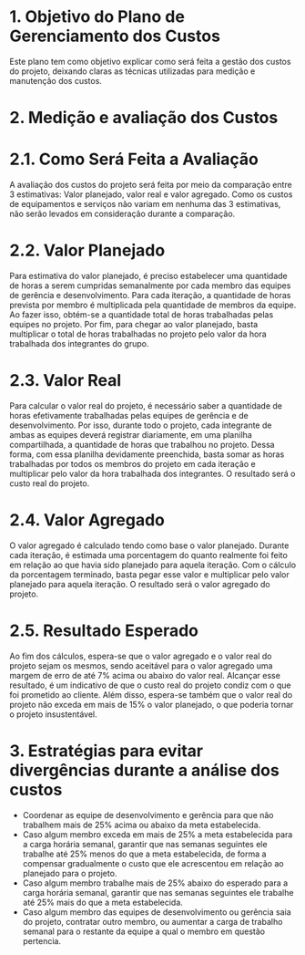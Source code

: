 # 1. Objetivo do Plano de Gerenciamento dos Custos

Este plano tem como objetivo explicar como será feita a gestão dos custos do projeto, deixando claras as técnicas utilizadas para medição e manutenção dos custos.

# 2. Medição e avaliação dos Custos

# 2.1. Como Será Feita a Avaliação

A avaliação dos custos do projeto será feita por meio da comparação entre 3 estimativas: Valor planejado, valor real e valor agregado. Como os custos de equipamentos e serviços não variam em nenhuma das 3 estimativas, não serão levados em consideração durante a comparação.

# 2.2. Valor Planejado

Para estimativa do valor planejado, é preciso estabelecer uma quantidade de horas a serem cumpridas semanalmente por cada membro das equipes de gerência e desenvolvimento. Para cada iteração, a quantidade de horas prevista por membro é multiplicada pela quantidade de membros da equipe. Ao fazer isso, obtém-se a quantidade total de horas trabalhadas pelas equipes no projeto. Por fim, para chegar ao valor planejado, basta multiplicar o total de horas trabalhadas no projeto pelo valor da hora trabalhada dos integrantes do grupo.

# 2.3. Valor Real

Para calcular o valor real do projeto, é necessário saber a quantidade de horas efetivamente trabalhadas pelas equipes de gerência e de desenvolvimento. Por isso, durante todo o projeto, cada integrante de ambas as equipes deverá registrar diariamente, em uma planilha compartilhada, a quantidade de horas que trabalhou no projeto. Dessa forma, com essa planilha devidamente preenchida, basta somar as horas trabalhadas por todos os membros do projeto em cada iteração e multiplicar pelo valor da hora trabalhada dos integrantes. O resultado será o custo real do projeto.

# 2.4. Valor Agregado

O valor agregado é calculado tendo como base o valor planejado. Durante cada iteração, é estimada uma porcentagem do quanto realmente foi feito em relação ao que havia sido planejado para aquela iteração. Com o cálculo da porcentagem terminado, basta pegar esse valor e multiplicar pelo valor planejado para aquela iteração. O resultado será o valor agregado do projeto.

# 2.5. Resultado Esperado

Ao fim dos cálculos, espera-se que o valor agregado e o valor real do projeto sejam os mesmos, sendo aceitável para o valor agregado uma margem de erro de até 7% acima ou abaixo do valor real. Alcançar esse resultado, é um indicativo de que o custo real do projeto condiz com o que foi prometido ao cliente. Além disso, espera-se também que o valor real do projeto não exceda em mais de 15% o valor planejado, o que poderia tornar o projeto insustentável.

# 3. Estratégias para evitar divergências durante a análise dos custos

* Coordenar as equipe de desenvolvimento e gerência para que não trabalhem mais de 25% acima ou abaixo da meta estabelecida.
* Caso algum membro exceda em mais de 25% a meta estabelecida para a carga horária semanal, garantir que nas semanas seguintes ele trabalhe até 25% menos do que a meta estabelecida, de forma a compensar gradualmente o custo que ele acrescentou em relação ao planejado para o projeto.
* Caso algum membro trabalhe mais de 25% abaixo do esperado para a carga horária semanal, garantir que nas semanas seguintes ele trabalhe até 25% mais do que a meta estabelecida.
* Caso algum membro das equipes de desenvolvimento ou gerência saia do projeto, contratar outro membro, ou aumentar a carga de trabalho semanal para o restante da equipe a qual o membro em questão pertencia.
